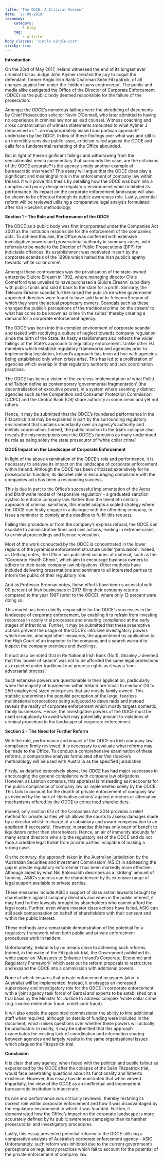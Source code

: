 ```yaml
---
title: 'The ODCE: A Critical Review'
date: '27-09-2019'
taxonomy:
    category:
        - blog
    tag:
        - article
body_classes: 'single single-post'
sticky: true
---
```



**Introduction**

On the 23rd of May 2017, Ireland witnessed the end of its longest ever criminal trial as Judge John Alymer directed the jury to acquit the defendant, former Anglo Irish Bank Chairman Seán Fitzpatrick, of all charges against him under the ‘hidden loans controversy’. The public and media alike castigated the Office of the Director of Corporate Enforcement (ODCE) as the public body deemed responsible for the failure of the prosecution.

Amongst the ODCE’s numerous failings were the shredding of documents by Chief Prosecution solicitor Kevin O’Connell, who later admitted to having no experience in criminal law nor as lead counsel. Witness coaching and cross contamination of witness statements amounted to what Aylmer J denounced as “...an inappropriately biased and partisan approach” undertaken by the ODCE. In lieu of these findings over what was and still is an incredibly sensitive public issue, criticism railed against the ODCE and calls for a fundamental reshaping of the Office abounded.

But in light of these significant failings and withdrawing from the sensationalist media commentary that surrounds the case, are the criticisms of the ODCE accurate? Is the agency simply another example of bureaucratic overreach? This essay will argue that the ODCE does play a significant and meaningful role in the enforcement of company law within Ireland. It will prove this thesis by detailing how the ODCE was born into a complex and poorly designed regulatory environment which inhibited its performance. Its impact on the corporate enforcement landscape will also be shown to be effectual through its public awareness role. Lastly, potential reform will be reviewed utilising a comparative legal analysis formulated after Van Hoecke’s methodology.

**Section 1 - The Role and Performance of the ODCE**

The ODCE as a public body was first incorporated under the Companies Act 2001 as the institution responsible for the enforcement of the companies acts.  To achieve this aim, the Office was conferred with extensive investigative powers and prosecutorial authority in summary cases, with referrals to be made to the Director of Public Prosecutions (DPP) for indictable offences.  Its establishment was motivated in part by the corporate scandals of the 1990s which halted the Irish public’s apathy towards ‘white collar crime’. 

Amongst these controversies was the privatisation of the state-owned enterprise Siúicre Éireann in 1992, where managing director Chris Comerford was unveiled to have purchased a Siúicre Eireann’ subsidiary with public funds and sold it back to the state for a profit. Similarly, the Telecom Éireann scandal further raised the public’s ire when government appointed directors were found to have sold land to Telecom Éireann of which they were the actual proprietary owners. Scandals such as these changed the public’s perceptions of the traditional crime ‘on the streets’ to what has come to be known as crime ‘in the suites’ thereby creating a demand for a corporate enforcement agency.

The ODCE was born into this complex environment of corporate scandal and tasked with rectifying a culture of neglect towards company regulation since the birth of the State.  Its hasty establishment also reflects the wider failings of the State’s approach to regulatory enforcement. Unlike other EU members which establish regulatory frameworks and agencies prior to implementing legislation, Ireland’s approach has been ad hoc with agencies being established only when crises arise.  This has led to a proliferation of agencies which overlap in their regulatory authority and lack coordination practices.

The ODCE has been a victim of the careless implementation of what Pollitt and Talbott define as contemporary ‘governmental fragmentation’ (the decentralisation of executive power), in a system where seemingly distinct agencies such as the Competition and Consumer Protection Commission (CCPC) and the Central Bank (CB) share authority in some areas and yet not others. 

Hence, it may be submitted that the ODCE’s foundered performance in the Fitzpatrick trial may be explained in part by the surrounding regulatory environment that sustains uncertainty over an agency’s authority and inhibits coordination. Indeed, the public reaction to the trial’s collapse also reveals the misconceptions over the ODCE’s functions as many understood its role as being solely the state prosecutor of ‘white collar crime’.

**ODCE Impact on the Landscape of Corporate Enforcement**

In light of the above examination of the ODCE’s role and performance, it is necessary to analyse its impact on the landscape of corporate enforcement within Ireland. Although the ODCE has been criticised extensively for its prosecutorial function, its discreet role in encouraging compliance with the companies acts has been a resounding success.

This is due in part to the Office’s successful implementation of the Ayres and Braithwaite model of ‘responsive regulation’ - a graduated sanction system to enforce company law. Rather than the twentieth century approach of criminal sanctions, this model adapts a scaled strategy where the ODCE can firstly engage in a dialogue with the offending company, to issue a reminder to comply and a deadline to fulfill this request. 

Failing this procedure or from the company’s express refusal, the ODCE can escalate to administrative fines and civil actions, leading in extreme cases, to criminal proceedings and license revocation.

Most of the work conducted by the ODCE is concentrated in the lower regions of the pyramidal enforcement structure under ‘persuasion’. Indeed, as Gething notes, the Office has published volumes of material, such as the “Corporate Health Check”, which aim to encourage business owners to adhere to their basic company law obligations. Other methods have included delivering presentations and seminars to all interested parties to inform the public of their regulatory role. 

And as Professor Brennan notes, these efforts have been successful with 90 percent of Irish businesses in 2017 filing their company returns compared to the year 1997 (prior to the ODCE), where only 13 percent were doing so.

This model has been chiefly responsible for the ODCE’s successes in the landscape of corporate enforcement, by enabling it to refrain from investing resources in costly trial processes and ensuring compliance at the early stages of infractions. Further, it may be submitted that these preemptive actions prevent the usage of the ODCE’s intrusive investigatory powers which involve, amongst other measures, the appointment by application to the High Court of an inspector to the company  and a search warrant to inspect the company premises and dwellings. 

It must also be noted that in Re National Irish Bank (No.1), Shanley J deemed that this ‘power of search’ was not to be afforded the same legal protections as expected under traditional due process rights as it was a ‘non-adversarial process’.  

Such extensive powers are questionable in their application, particularly when the majority of businesses within Ireland are ‘small to medium’ (10 to 250 employees) sized enterprises that are mostly family owned.  This statistic undermines the populist perception of the large, faceless multinational corporations being subjected to dawn raids and instead reveals the reality of corporate enforcement which mostly targets domestic, family businesses. Hence, the investigative powers of the ODCE must be used scrupulously to avoid what may potentially amount to violations of criminal procedure in the landscape of corporate enforcement.

**Section 2 - The Need for Further Reform**

With the role, performance and impact of the ODCE on Irish company law compliance firmly reviewed, it is necessary to evaluate what reforms may be made to the Office. To conduct a comprehensive examination of these reforms, a comparative analysis formulated after Van Hoecke’s methodology will be used with Australia as the specified jurisdiction.

Firstly, as detailed extensively above, the ODCE has had major successes in encouraging the general compliance with company law obligations. However, as Lannon contends, this appraisal is misleading as it accounts for the public compliance of company law as implemented solely by the ODCE.  This fails to account for the dearth of private enforcement of company law as evinced by the lack of ‘derivative actions’ against directors or alternative mechanisms offered by the ODCE to concerned shareholders.

Indeed, only section 613 of the Companies Act 2014 provides a relief method for private parties which allows the courts to assess damages made by a director whilst in charge of a subsidiary and award compensation to an applicant if successful. However, in practise this has only been of benefit to liquidators rather than shareholders. Hence, an air of immunity abounds for many errant directors who slip the regulatory net of the ODCE and do not face a credible legal threat from private parties incapable of making a strong case.

On the contrary, the approach taken in the Australian jurisdiction by the ‘Australian Securities and Investment Commission’ (ASIC) in addressing the gap in private regulatory enforcement has been markedly more effective. Although aided by what Nic Bhlocsaidh describes as a ‘striking’ amount of funding , ASIC’s success can be characterised by its extensive range of legal support available to private parties. 

These measures include ASIC’s support of class action lawsuits brought by shareholders against company directors  and when in the public interest, it may fund further lawsuits brought by shareholders who cannot afford the legal costs. Further, even where investor class actions have failed, ASIC can still seek compensation on behalf of shareholders with their consent and within the public interest. 

These methods are a remarkable demonstration of the potential for a regulatory framework when both public and private enforcement procedures work in tandem.

Unfortunately, Ireland is by no means close to achieving such reforms. Indeed, in the wake of the Fitzpatrick trial, the Government published its white paper on ‘Measures to Enhance Ireland’s Corporate, Economic and Regulatory Framework’ which sets out its reform proposals to restructure and expand the ODCE into a commission with additional powers. 

None of which ensures that private enforcement measures (akin to Australia) will be implemented. Instead, it envisages an increased supervisory and investigatory role for the ODCE in corporate enforcement, with a ‘joint agency task force’ of Gardaí and experts to be established on a trial basis by the Minister for Justice to address complex ‘white collar crime’ (e.g. invoice redirection fraud, credit card fraud). 

It will also enable the appointed commissioner the ability to hire additional staff when required, although no details of funding were included in the document, which raises questions over whether these powers will actually be practicable. In reality, it may be submitted that this approach exacerbates the existing lack of coordination and information sharing between agencies and largely results in the same organisational issues which plagued the Fitzpatrick trial.

**Conclusion**

It is clear that any agency, when faced with the political and public fallout as experienced by the ODCE after the collapse of the Seán Fitzpatrick trial, would face penetrating questions about its functionality and hitherto existence. However, this essay has demonstrated that when viewed impartially, the view of the ODCE as an ineffectual and incompetent bureaucratic institution is inaccurate.

Its role and performance was critically reviewed, thereby restating its correct role within corporate enforcement and how it was disadvantaged by the regulatory environment in which it was founded. Further, it demonstrated how the Office’s impact on the corporate landscape is more accurately defined by its public awareness campaigns than its harsher prosecutorial and investigatory procedures.

Lastly, this essay presented potential reforms to the ODCE utilizing a comparative analysis of Australia’s corporate enforcement agency - ASIC. Unfortunately, such reform was inhibited due to the current government’s perceptions on regulatory practices which fail to account for the potential of the private enforcement of company law.

